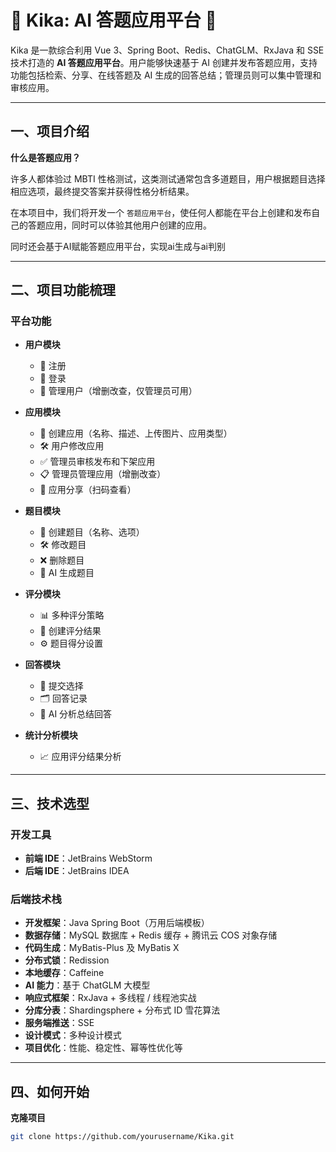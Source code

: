 # 🌟 Kika: AI 答题应用平台 🌟

Kika 是一款综合利用 Vue 3、Spring Boot、Redis、ChatGLM、RxJava 和 SSE 技术打造的 **AI 答题应用平台**。用户能够快速基于 AI 创建并发布答题应用，支持功能包括检索、分享、在线答题及 AI 生成的回答总结；管理员则可以集中管理和审核应用。

---

## 一、项目介绍

**什么是答题应用？**

许多人都体验过 MBTI 性格测试，这类测试通常包含多道题目，用户根据题目选择相应选项，最终提交答案并获得性格分析结果。

在本项目中，我们将开发一个 `答题应用平台`，使任何人都能在平台上创建和发布自己的答题应用，同时可以体验其他用户创建的应用。

同时还会基于AI赋能答题应用平台，实现ai生成与ai判别

---

## 二、项目功能梳理

### 平台功能

- **用户模块**
  - 📝 注册
  - 🔐 登录
  - 👥 管理用户（增删改查，仅管理员可用）

- **应用模块**
  - 📱 创建应用（名称、描述、上传图片、应用类型）
  - 🛠 用户修改应用
  - ✅ 管理员审核发布和下架应用
  - 📋 管理员管理应用（增删改查）
  - 📲 应用分享（扫码查看）

- **题目模块**
  - 📝 创建题目（名称、选项）
  - 🛠 修改题目
  - ❌ 删除题目
  - 🤖 AI 生成题目

- **评分模块**
  - 📊 多种评分策略
  - 📝 创建评分结果
  - ⚙️ 题目得分设置

- **回答模块**
  - 📝 提交选择
  - 🗂 回答记录
  - 🤖 AI 分析总结回答

- **统计分析模块**
  - 📈 应用评分结果分析

---

## 三、技术选型

### 开发工具

- **前端 IDE**：JetBrains WebStorm
- **后端 IDE**：JetBrains IDEA

### 后端技术栈

- **开发框架**：Java Spring Boot（万用后端模板）
- **数据存储**：MySQL 数据库 + Redis 缓存 + 腾讯云 COS 对象存储
- **代码生成**：MyBatis-Plus 及 MyBatis X
- **分布式锁**：Redission
- **本地缓存**：Caffeine
- **AI 能力**：基于 ChatGLM 大模型
- **响应式框架**：RxJava + 多线程 / 线程池实战
- **分库分表**：Shardingsphere + 分布式 ID 雪花算法
- **服务端推送**：SSE
- **设计模式**：多种设计模式
- **项目优化**：性能、稳定性、幂等性优化等

---

## 四、如何开始

**克隆项目**
   ```bash
   git clone https://github.com/yourusername/Kika.git
